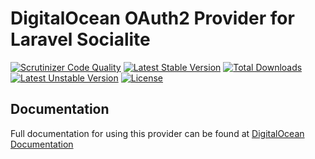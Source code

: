 # DigitalOcean OAuth2 Provider for Laravel Socialite

[![Scrutinizer Code Quality](https://img.shields.io/scrutinizer/g/SocialiteProviders/DigitalOcean.svg?style=flat-square)](https://scrutinizer-ci.com/g/SocialiteProviders/DigitalOcean/?branch=master)
[![Latest Stable Version](https://img.shields.io/packagist/v/socialiteproviders/digitalocean.svg?style=flat-square)](https://packagist.org/packages/socialiteproviders/digitalocean)
[![Total Downloads](https://img.shields.io/packagist/dt/socialiteproviders/digitalocean.svg?style=flat-square)](https://packagist.org/packages/socialiteproviders/digitalocean)
[![Latest Unstable Version](https://img.shields.io/packagist/vpre/socialiteproviders/digitalocean.svg?style=flat-square)](https://packagist.org/packages/socialiteproviders/digitalocean)
[![License](https://img.shields.io/packagist/l/socialiteproviders/digitalocean.svg?style=flat-square)](https://packagist.org/packages/socialiteproviders/digitalocean)

## Documentation

Full documentation for using this provider can be found at [DigitalOcean Documentation](http://socialiteproviders.github.io/providers/digitalocean/)
